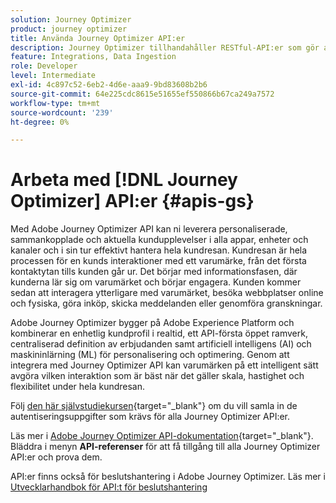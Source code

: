 ```yaml
---
solution: Journey Optimizer
product: journey optimizer
title: Använda Journey Optimizer API:er
description: Journey Optimizer tillhandahåller RESTful-API:er som gör att du programmässigt kan utföra nyckelåtgärder i dina program. Lär dig hur du får åtkomst till och använder dem.
feature: Integrations, Data Ingestion
role: Developer
level: Intermediate
exl-id: 4c897c52-6eb2-4d6e-aaa9-9bd83608b2b6
source-git-commit: 64e225cdc8615e51655ef550866b67ca249a7572
workflow-type: tm+mt
source-wordcount: '239'
ht-degree: 0%

---
```


# Arbeta med [!DNL Journey Optimizer] API:er {#apis-gs}

Med Adobe Journey Optimizer API kan ni leverera personaliserade, sammankopplade och aktuella kundupplevelser i alla appar, enheter och kanaler och i sin tur effektivt hantera hela kundresan. Kundresan är hela processen för en kunds interaktioner med ett varumärke, från det första kontaktytan tills kunden går ur. Det börjar med informationsfasen, där kunderna lär sig om varumärket och börjar engagera. Kunden kommer sedan att interagera ytterligare med varumärket, besöka webbplatser online och fysiska, göra inköp, skicka meddelanden eller genomföra granskningar.

Adobe Journey Optimizer bygger på Adobe Experience Platform och kombinerar en enhetlig kundprofil i realtid, ett API-första öppet ramverk, centraliserad definition av erbjudanden samt artificiell intelligens (AI) och maskininlärning (ML) för personalisering och optimering. Genom att integrera med Journey Optimizer API kan varumärken på ett intelligent sätt avgöra vilken interaktion som är bäst när det gäller skala, hastighet och flexibilitet under hela kundresan.

Följ [den här självstudiekursen](https://developer.adobe.com/journey-optimizer-apis/references/authentication/){target="_blank"} om du vill samla in de autentiseringsuppgifter som krävs för alla Journey Optimizer API:er.

Läs mer i [Adobe Journey Optimizer API-dokumentation](https://developer.adobe.com/journey-optimizer-apis/){target="_blank"}. Bläddra i menyn **API-referenser** för att få tillgång till alla Journey Optimizer API:er och prova dem.

API:er finns också för beslutshantering i Adobe Journey Optimizer. Läs mer i [Utvecklarhandbok för API:t för beslutshantering](../offers/api-reference/getting-started.md)
